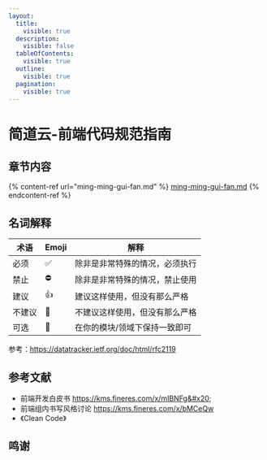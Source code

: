 ```yaml
---
layout:
  title:
    visible: true
  description:
    visible: false
  tableOfContents:
    visible: true
  outline:
    visible: true
  pagination:
    visible: true
---
```


# 简道云-前端代码规范指南

## 章节内容

{% content-ref url="ming-ming-gui-fan.md" %}
[ming-ming-gui-fan.md](ming-ming-gui-fan.md)
{% endcontent-ref %}



## 名词解释

| **术语** | **Emoji** | **解释**          |
| ------ | --------- | --------------- |
| 必须     | ✅         | 除非是非常特殊的情况，必须执行 |
| 禁止️    | ⛔         | 除非是非常特殊的情况，禁止使用 |
| 建议     | 👍        | 建议这样使用，但没有那么严格  |
| 不建议    | 🤔        | 不建议这样使用，但没有那么严格 |
| 可选     | 🔄        | 在你的模块/领域下保持一致即可 |

参考：https://datatracker.ietf.org/doc/html/rfc2119

## 参考文献

* 前端开发白皮书 https://kms.fineres.com/x/mIBNFg&#x20;
* 前端组内书写风格讨论 https://kms.fineres.com/x/bMCeQw
* 《Clean Code》

## 鸣谢
